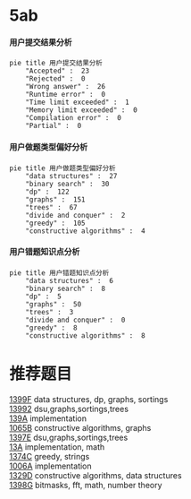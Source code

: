 # 5ab

<!-- tabs:start -->



#### **用户提交结果分析**

```mermaid
pie title 用户提交结果分析
    "Accepted" :  23
    "Rejected" :  0
    "Wrong answer" :  26
    "Runtime error" :  0
    "Time limit exceeded" :  1
    "Memory limit exceeded" :  0
    "Compilation error" :  0
    "Partial" :  0
```

#### **用户做题类型偏好分析**

```mermaid
pie title 用户做题类型偏好分析
    "data structures" :  27
    "binary search" :  30
    "dp" :  122
    "graphs" :  151
    "trees" :  67
    "divide and conquer" :  2
    "greedy" :  105
    "constructive algorithms" :  4
```
#### **用户错题知识点分析**

```mermaid
pie title 用户错题知识点分析
    "data structures" :  6
    "binary search" :  8
    "dp" :  5
    "graphs" :  50
    "trees" :  3
    "divide and conquer" :  0
    "greedy" :  8
    "constructive algorithms" :  8
```



<!-- tabs:end -->
# 推荐题目
[1399F](https://codeforces.com/contest/1399/problem/F)		data structures,
                        dp,
                        graphs,
                        sortings		  
[13992](https://codeforces.com/contest/1399/problem/2)		dsu,graphs,sortings,trees		  
[139A](https://codeforces.com/contest/139/problem/A)		implementation		  
[1065B](https://codeforces.com/contest/1065/problem/B)		constructive algorithms,
                        graphs		  
[1397E](https://codeforces.com/contest/1397/problem/E)		dsu,graphs,sortings,trees		  
[13A](https://codeforces.com/contest/13/problem/A)		implementation,
                        math		  
[1374C](https://codeforces.com/contest/1374/problem/C)		greedy,
                        strings		  
[1006A](https://codeforces.com/contest/1006/problem/A)		implementation		  
[1329D](https://codeforces.com/contest/1329/problem/D)		constructive algorithms,
                        data structures		  
[1398G](https://codeforces.com/contest/1398/problem/G)		bitmasks,
                        fft,
                        math,
                        number theory		  
